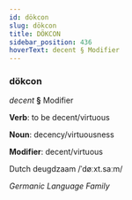 ```yaml
---
id: dökcon
slug: dökcon
title: DÖKCON
sidebar_position: 436
hoverText: decent § Modifier
---
```


### dökcon

*decent* **§** Modifier

**Verb**: to be decent/virtuous

**Noun**: decency/virtuousness

**Modifier**: decent/virtuous

Dutch deugdzaam /ˈdøːxt.saːm/

*Germanic Language Family*